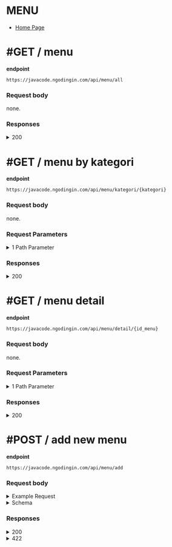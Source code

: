 # MENU

- [Home Page](https://github.com/mahendradwipurwanto/javacodeapp_docs/blob/main/README.md)

# #GET / menu

**endpoint**
```
https://javacode.ngodingin.com/api/menu/all
```

### Request body
none.

### Responses

<details><summary>200</summary>
<p>

```
{
    "status_code": 200,
    "data": [
        {
            "id_menu": 2,
            "nama": "coto makassar",
            "kategori": "makanan",
            "harga": 18000,
            "deskripsi": "Lorem ipsum dolor sit amet, consectetur adipiscing elit, sed do eiusmod tempor incididunt ut labore et dolore magna aliqua. Ut enim ad minim veniam, quis nostrud exercitation ullamco laboris nisi ut aliquip ex ea commodo consequat.",
            "foto": null,
            "status": 1,
            "is_deleted": 0,
            "created_at": "2022-01-17 09:42:03",
            "created_by": 1
        },
        {
            "id_menu": 3,
            "nama": "thai tea",
            "kategori": "minuman",
            "harga": 9000,
            "deskripsi": "Lorem ipsum dolor sit amet, consectetur adipiscing elit, sed do eiusmod tempor incididunt ut labore et dolore magna aliqua. Ut enim ad minim veniam, quis nostrud exercitation ullamco laboris nisi ut aliquip ex ea commodo consequat.",
            "foto": null,
            "status": 1,
            "is_deleted": 0,
            "created_at": "2022-01-17 09:42:03",
            "created_by": 1
        }
    ]
}
```

</p>
</details>



# #GET / menu by kategori

**endpoint**
```
https://javacode.ngodingin.com/api/menu/kategori/{kategori}
```

### Request body
none.

### Request Parameters

<details><summary>1 Path Parameter</summary>
<p>

> kategori: string

</p>
</details>

### Responses

<details><summary>200</summary>
<p>

```
{
    "status_code": 200,
    "data": {
        "id_menu": 2,
        "nama": "coto makassar",
        "kategori": "makanan",
        "harga": 18000,
        "deskripsi": "Lorem ipsum dolor sit amet, consectetur adipiscing elit, sed do eiusmod tempor incididunt ut labore et dolore magna aliqua. Ut enim ad minim veniam, quis nostrud exercitation ullamco laboris nisi ut aliquip ex ea commodo consequat.",
        "foto": null,
        "status": 1,
        "is_deleted": 0,
        "created_at": "2022-01-17 09:42:03",
        "created_by": 1
    }
}
```

</p>
</details>



# #GET / menu detail

**endpoint**
```
https://javacode.ngodingin.com/api/menu/detail/{id_menu}
```

### Request body
none.

### Request Parameters

<details><summary>1 Path Parameter</summary>
<p>

> id_menu: integer

</p>
</details>

### Responses

<details><summary>200</summary>
<p>

```
{
    "status_code": 200,
    "data": {
        "menu": {
            "id_menu": 3,
            "nama": "thai tea",
            "kategori": "minuman",
            "harga": 9000,
            "deskripsi": "Lorem ipsum dolor sit amet, consectetur adipiscing elit, sed do eiusmod tempor incididunt ut labore et dolore magna aliqua. Ut enim ad minim veniam, quis nostrud exercitation ullamco laboris nisi ut aliquip ex ea commodo consequat.",
            "foto": null,
            "status": 1,
            "is_deleted": 0,
            "created_at": "2022-01-17 09:42:03",
            "created_by": 1
        },
        "topping": [
            {
                "id_detail": 1,
                "id_menu": 3,
                "keterangan": "boba",
                "type": "topping",
                "harga": 2000,
                "is_deleted": 0
            },
            {
                "id_detail": 2,
                "id_menu": 3,
                "keterangan": "oreo",
                "type": "topping",
                "harga": 2000,
                "is_deleted": 0
            }
        ],
        "level": [
            {
                "id_detail": 3,
                "id_menu": 3,
                "keterangan": "less ice",
                "type": "level",
                "harga": 2000,
                "is_deleted": 0
            },
            {
                "id_detail": 4,
                "id_menu": 3,
                "keterangan": "more ice",
                "type": "level",
                "harga": 2000,
                "is_deleted": 0
            }
        ]
    }
}
```

</p>
</details>



# #POST / add new menu

**endpoint**
```
https://javacode.ngodingin.com/api/menu/add
```

### Request body

<details><summary>Example Request</summary>
<p>

{
    "nama": "bakso beranak",
    "kategori": "makanan",
    "harga": 10000,
    "status": 1
}

</p>
</details>
<details><summary>Schema</summary>
<p>

{
    "nama": string,
    "kategori": string,
    "harga": integer,
    "status": integer
}

</p>
</details>

### Responses

<details><summary>200</summary>
<p>

```
{
    "status_code": 200,
    "data": {
        "id_menu": 4,
        "nama": "bakso beranak",
        "kategori": "makanan",
        "harga": 1-000,
        "deskripsi": "Lorem ipsum dolor sit amet, consectetur adipiscing elit, sed do eiusmod tempor incididunt ut labore et dolore magna aliqua. Ut enim ad minim veniam, quis nostrud exercitation ullamco laboris nisi ut aliquip ex ea commodo consequat.",
        "foto": null,
        "status": 1,
        "is_deleted": 0,
        "created_at": "2022-01-17 09:42:03",
        "created_by": 1
    }
}
```

</p>
</details>

<details><summary>422</summary>
<p>

```
{
    "status_code": 422,
    "errors": [
        "Terjadi masalah pada server"
    ]
}
```

</p>
</details>
